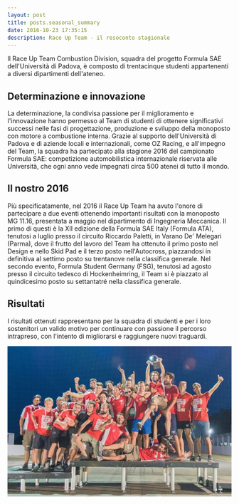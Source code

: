 ```yaml
---
layout: post
title: posts.seasonal_summary
date: 2016-10-23 17:35:15
description: Race Up Team - il resoconto stagionale
---
```


Il Race Up Team Combustion Division, squadra del progetto Formula SAE dell'Università di Padova, è composto di trentacinque studenti appartenenti a diversi dipartimenti dell'ateneo.

## Determinazione e innovazione
La determinazione, la condivisa passione per il miglioramento e l'innovazione hanno permesso al Team di studenti di ottenere significativi successi nelle fasi di progettazione, produzione e sviluppo della monoposto con motore a combustione interna. Grazie al supporto dell'Università di Padova e di aziende locali e internazionali, come OZ Racing, e all'impegno del Team, la squadra ha partecipato alla stagione 2016 del campionato Formula SAE: competizione automobilistica internazionale riservata alle Università, che ogni anno vede impegnati circa 500 atenei di tutto il mondo.

## Il nostro 2016
Più specificatamente, nel 2016 il Race Up Team ha avuto l'onore di partecipare a due eventi ottenendo importanti risultati con la monoposto MG 11.16, presentata a maggio nel dipartimento di Ingegneria Meccanica. Il primo di questi è la XII edizione della Formula SAE Italy (Formula ATA), tenutosi a luglio presso il circuito Riccardo Paletti, in Varano De' Melegari (Parma), dove il frutto del lavoro del Team ha ottenuto il primo posto nel Design e nello Skid Pad e il terzo posto nell'Autocross, piazzandosi in definitiva al settimo posto su trentanove nella classifica generale. Nel secondo evento, Formula Student Germany (FSG), tenutosi ad agosto presso il circuito tedesco di Hockenheimring, il Team si è piazzato al quindicesimo posto su settantatré nella classifica generale.

## Risultati
I risultati ottenuti rappresentano per la squadra di studenti e per i loro sostenitori un valido motivo per continuare con passione il percorso intrapreso, con l'intento di migliorarsi e raggiungere nuovi traguardi.

<a class="image featured"><img src="/images/posts/2016/10/23/image.jpg" /></a>